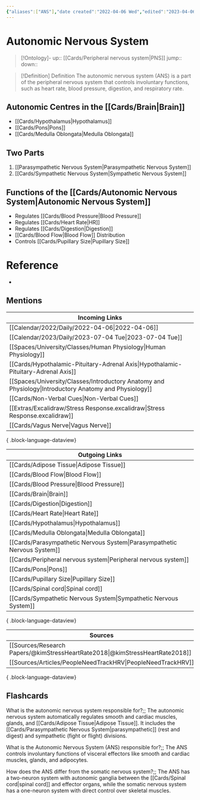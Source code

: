 ```yaml
---
{"aliases":["ANS"],"date created":"2022-04-06 Wed","edited":"2023-04-06 Thu","dg-publish":true,"tags":["Uni/HBIO1009","Uni/LFS112","flashcards/LFS112"],"permalink":"/cards/autonomic-nervous-system/","dgPassFrontmatter":true}
---
```


# Autonomic Nervous System

> [!Ontology]-
> up:: [[Cards/Peripheral nervous system\|PNS]]
> jump::
> down:: 

> [!Definition] Definition
> The autonomic nervous system (ANS) is a part of the peripheral nervous system that controls involuntary functions, such as heart rate, blood pressure, digestion, and respiratory rate. 

## Autonomic Centres in the [[Cards/Brain\|Brain]]

- [[Cards/Hypothalamus\|Hypothalamus]]
- [[Cards/Pons\|Pons]]
- [[Cards/Medulla Oblongata\|Medulla Oblongata]]

## Two Parts

1. [[Parasympathetic Nervous System\|Parasympathetic Nervous System]]
2. [[Cards/Sympathetic Nervous System\|Sympathetic Nervous System]]

## Functions of the [[Cards/Autonomic Nervous System\|Autonomic Nervous System]]

- Regulates [[Cards/Blood Pressure\|Blood Pressure]]
- Regulates [[Cards/Heart Rate\|HR]]
- Regulates [[Cards/Digestion\|Digestion]]
- [[Cards/Blood Flow\|Blood Flow]] Distribution
- Controls [[Cards/Pupillary Size\|Pupillary Size]]

# Reference

- 

## Mentions

| Incoming Links                                                                                            |
| --------------------------------------------------------------------------------------------------------- |
| [[Calendar/2022/Daily/2022-04-06\|2022-04-06]]                                                         |
| [[Calendar/2023/Daily/2023-07-04 Tue\|2023-07-04 Tue]]                                                 |
| [[Spaces/University/Classes/Human Physiology\|Human Physiology]]                                       |
| [[Cards/Hypothalamic-Pituitary-Adrenal Axis\|Hypothalamic-Pituitary-Adrenal Axis]]                     |
| [[Spaces/University/Classes/Introductory Anatomy and Physiology\|Introductory Anatomy and Physiology]] |
| [[Cards/Non-Verbal Cues\|Non-Verbal Cues]]                                                             |
| [[Extras/Excalidraw/Stress Response.excalidraw\|Stress Response.excalidraw]]                           |
| [[Cards/Vagus Nerve\|Vagus Nerve]]                                                                     |

{ .block-language-dataview}

| Outgoing Links                                                              |
| --------------------------------------------------------------------------- |
| [[Cards/Adipose Tissue\|Adipose Tissue]]                                 |
| [[Cards/Blood Flow\|Blood Flow]]                                         |
| [[Cards/Blood Pressure\|Blood Pressure]]                                 |
| [[Cards/Brain\|Brain]]                                                   |
| [[Cards/Digestion\|Digestion]]                                           |
| [[Cards/Heart Rate\|Heart Rate]]                                         |
| [[Cards/Hypothalamus\|Hypothalamus]]                                     |
| [[Cards/Medulla Oblongata\|Medulla Oblongata]]                           |
| [[Cards/Parasympathetic Nervous System\|Parasympathetic Nervous System]] |
| [[Cards/Peripheral nervous system\|Peripheral nervous system]]           |
| [[Cards/Pons\|Pons]]                                                     |
| [[Cards/Pupillary Size\|Pupillary Size]]                                 |
| [[Cards/Spinal cord\|Spinal cord]]                                       |
| [[Cards/Sympathetic Nervous System\|Sympathetic Nervous System]]         |

{ .block-language-dataview}

| Sources                                                                         |
| ------------------------------------------------------------------------------- |
| [[Sources/Research Papers/@kimStressHeartRate2018\|@kimStressHeartRate2018]] |
| [[Sources/Articles/PeopleNeedTrackHRV\|PeopleNeedTrackHRV]]                  |

{ .block-language-dataview}

## Flashcards

What is the autonomic nervous system responsible for?;; The autonomic nervous system automatically regulates smooth and cardiac muscles, glands, and [[Cards/Adipose Tissue\|Adipose Tissue]]. It includes the [[Cards/Parasympathetic Nervous System\|parasympathetic]] (rest and digest) and sympathetic (fight or flight) divisions.
<!--SR:!2024-09-30,28,180-->

What is the Autonomic Nervous System (ANS) responsible for?;; The ANS controls involuntary functions of visceral effectors like smooth and cardiac muscles, glands, and adipocytes.
<!--SR:!2025-05-19,259,270-->

How does the ANS differ from the somatic nervous system?;; The ANS has a two-neuron system with autonomic ganglia between the [[Cards/Spinal cord\|spinal cord]] and effector organs, while the somatic nervous system has a one-neuron system with direct control over skeletal muscles.
<!--SR:!2024-11-02,61,200-->

